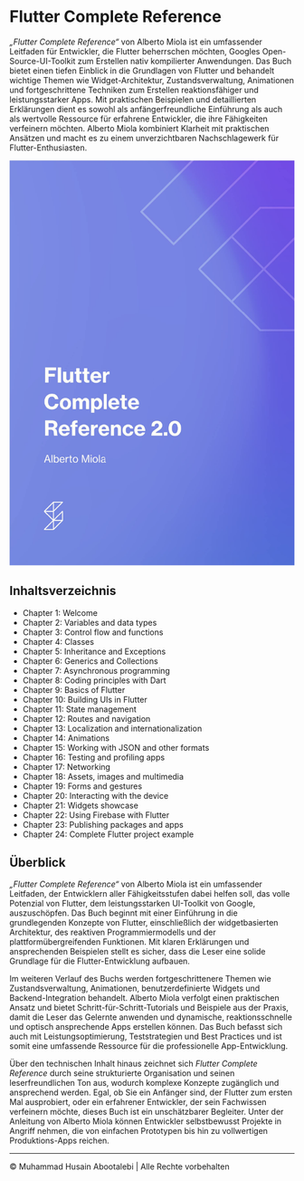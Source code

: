 <!-- ©©©©©©©©©©©©©©©©©©©©©©©© All Rights Are Reserved By Muhammad Husain Abootalebi ©©©©©©©©©©©©©©©©©©©©©©©©©©©©©©©©©© -->

# Flutter Complete Reference

*„Flutter Complete Reference“* von Alberto Miola ist ein umfassender Leitfaden für Entwickler, die Flutter beherrschen möchten, Googles Open-Source-UI-Toolkit zum Erstellen nativ kompilierter Anwendungen. Das Buch bietet einen tiefen Einblick in die Grundlagen von Flutter und behandelt wichtige Themen wie Widget-Architektur, Zustandsverwaltung, Animationen und fortgeschrittene Techniken zum Erstellen reaktionsfähiger und leistungsstarker Apps. Mit praktischen Beispielen und detaillierten Erklärungen dient es sowohl als anfängerfreundliche Einführung als auch als wertvolle Ressource für erfahrene Entwickler, die ihre Fähigkeiten verfeinern möchten. Alberto Miola kombiniert Klarheit mit praktischen Ansätzen und macht es zu einem unverzichtbaren Nachschlagewerk für Flutter-Enthusiasten.

![Flutter Complete Reference](../../assets/Books/Book%20Covers/2%20-%20Flutter%20Complete%20Reference.webp)

## Inhaltsverzeichnis

- Chapter 1: Welcome
- Chapter 2: Variables and data types
- Chapter 3: Control flow and functions
- Chapter 4: Classes
- Chapter 5: Inheritance and Exceptions
- Chapter 6: Generics and Collections
- Chapter 7: Asynchronous programming
- Chapter 8: Coding principles with Dart
- Chapter 9: Basics of Flutter
- Chapter 10: Building UIs in Flutter
- Chapter 11: State management
- Chapter 12: Routes and navigation
- Chapter 13: Localization and internationalization
- Chapter 14: Animations
- Chapter 15: Working with JSON and other formats
- Chapter 16: Testing and profiling apps
- Chapter 17: Networking
- Chapter 18: Assets, images and multimedia
- Chapter 19: Forms and gestures
- Chapter 20: Interacting with the device
- Chapter 21: Widgets showcase
- Chapter 22: Using Firebase with Flutter
- Chapter 23: Publishing packages and apps
- Chapter 24: Complete Flutter project example

## Überblick

*„Flutter Complete Reference“* von Alberto Miola ist ein umfassender Leitfaden, der Entwicklern aller Fähigkeitsstufen dabei helfen soll, das volle Potenzial von Flutter, dem leistungsstarken UI-Toolkit von Google, auszuschöpfen. Das Buch beginnt mit einer Einführung in die grundlegenden Konzepte von Flutter, einschließlich der widgetbasierten Architektur, des reaktiven Programmiermodells und der plattformübergreifenden Funktionen. Mit klaren Erklärungen und ansprechenden Beispielen stellt es sicher, dass die Leser eine solide Grundlage für die Flutter-Entwicklung aufbauen.

Im weiteren Verlauf des Buchs werden fortgeschrittenere Themen wie Zustandsverwaltung, Animationen, benutzerdefinierte Widgets und Backend-Integration behandelt. Alberto Miola verfolgt einen praktischen Ansatz und bietet Schritt-für-Schritt-Tutorials und Beispiele aus der Praxis, damit die Leser das Gelernte anwenden und dynamische, reaktionsschnelle und optisch ansprechende Apps erstellen können. Das Buch befasst sich auch mit Leistungsoptimierung, Teststrategien und Best Practices und ist somit eine umfassende Ressource für die professionelle App-Entwicklung.

Über den technischen Inhalt hinaus zeichnet sich *Flutter Complete Reference* durch seine strukturierte Organisation und seinen leserfreundlichen Ton aus, wodurch komplexe Konzepte zugänglich und ansprechend werden. Egal, ob Sie ein Anfänger sind, der Flutter zum ersten Mal ausprobiert, oder ein erfahrener Entwickler, der sein Fachwissen verfeinern möchte, dieses Buch ist ein unschätzbarer Begleiter. Unter der Anleitung von Alberto Miola können Entwickler selbstbewusst Projekte in Angriff nehmen, die von einfachen Prototypen bis hin zu vollwertigen Produktions-Apps reichen.

---

© Muhammad Husain Abootalebi | Alle Rechte vorbehalten

<!-- ©©©©©©©©©©©©©©©©©©©©©©©© All Rights Are Reserved By Muhammad Husain Abootalebi ©©©©©©©©©©©©©©©©©©©©©©©©©©©©©©©©©© -->

